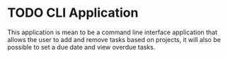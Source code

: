 # TODO CLI Application
This application is mean to be a command line interface application that allows 
the user to add and remove tasks based on projects, it will also be possible to 
set a due date and view overdue tasks.
